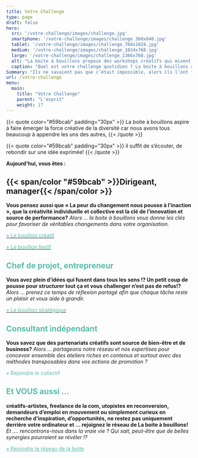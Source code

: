 ```yaml
---
title: Votre Challenge
type: page
draft: false
hero:
  src: '/votre-challenge/images/challenge.jpg'
  smartphone: '/votre-challenge/images/challenge_360x640.jpg'
  tablet: '/votre-challenge/images/challenge_768x1024.jpg'
  medium: '/votre-challenge/images/challenge_1024x768.jpg'
  large: '/votre-challenge/images/challenge_1366x768.jpg'
  alt: "La boite à bouillons propose des workshops créatifs qui mixent contenus et intelligence collective"
  caption: "Quel est votre challenge quotidien ? La boite à bouillons associe l'intelligence collective pour le réaliser."
Summary: "Ils ne savaient pas que c’était impossible, alors ils l’ont fait – Mark Twain"
url: /votre-challenge
menu:
  main:
    title: "Votre Challenge"
    parent: "L'esprit"
    weight: 17
---
```


{{< quote color="#59bcab" padding="30px" >}}
La boite à bouillons aspire à faire émerger la force créative de la diversité car nous avons tous beaucoup à appendre les uns des autres,
{{< /quote >}}

{{< quote color="#59bcab" padding="30px" >}}
il suffit de s’écouter, de rebondir sur une idée exprimée!
{{< /quote >}}

**Aujourd&rsquo;hui, vous êtes :**

## {{< span/color "#59bcab" >}}Dirigeant, manager{{< /span/color >}}

**Vous pensez aussi que « La peur du changement nous pousse à l&rsquo;inaction », que la créativité individuelle et collective est la clé de l&rsquo;innovation et source de performance?** _Alors … la boite à bouillons vous donne les clés pour favoriser de véritables changements dans votre organisation._

[<span style="color: #59bcab;">» Le bouillon créatif</span>](https://www.laboiteabouillons.fr/bouillon-creatif/)

[<span style="color: #59bcab;">» Le bouillon festif</span>](https://www.laboiteabouillons.fr/bouillon-festif/)

## <span style="color: #59bcab;">Chef de projet, entrepreneur</span>

**Vous avez plein d&rsquo;idées qui fusent dans tous les sens !? Un petit coup de pousse pour structurer tout ça et vous
challenger n&rsquo;est pas de refus!?** _Alors … prenez ce temps de réflexion partagé afin que chaque tâche reste un
plaisir et vous aide à grandir._

[<span style="color: #59bcab;">» Le bouillon stratégique</span>](https://www.laboiteabouillons.fr/bouillon-strategique/)

## <span style="color: #59bcab;">Consultant indépendant</span>

**Vous savez que des partenariats créatifs sont source de bien-être et de business?** _Alors … partageons notre réseau
et nos expertises pour concevoir ensemble des ateliers riches en contenus et surtout avec des méthodes transposables
dans vos actions de promotion ?_

<span style="color: #59bcab;">» Rejoindre le collectif </span>

## <span style="color: #59bcab;">Et VOUS aussi &#8230;</span>

**créatifs-artistes, freelance de la com, utopistes en reconversion, demandeurs d&#8217;emploi en mouvement ou
simplement curieux en recherche d&rsquo;inspiration, d&rsquo;opportunités, ne restez pas uniquement derrière votre
ordinateur et … rejoignez le réseau de La boite à bouillons!** _Et …. rencontrons-nous dans la vraie vie ? Qui sait,
peut-être que de belles synergies pourraient se révéler !?_

<span style="color: #59bcab;"><a style="color: #59bcab;" href="https://www.laboiteabouillons.fr/le-reseau/">» Rejoindre
        le réseau de la boite</a></span>
